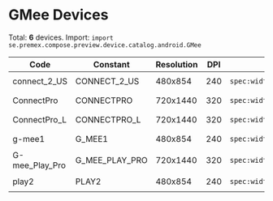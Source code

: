 # GMee Devices

Total: **6** devices. Import: `import se.premex.compose.preview.device.catalog.android.GMee`

| Code | Constant | Resolution | DPI | Compose Spec | Preview Usage |
|------|----------|------------|-----|-------------|---------------|
| connect_2_US | CONNECT_2_US | 480x854 | 240 | `spec:width=480px,height=854px,dpi=240` | `@Preview(device = GMee.CONNECT_2_US)` |
| ConnectPro | CONNECTPRO | 720x1440 | 320 | `spec:width=720px,height=1440px,dpi=320` | `@Preview(device = GMee.CONNECTPRO)` |
| ConnectPro_L | CONNECTPRO_L | 720x1440 | 320 | `spec:width=720px,height=1440px,dpi=320` | `@Preview(device = GMee.CONNECTPRO_L)` |
| g-mee1 | G_MEE1 | 480x854 | 240 | `spec:width=480px,height=854px,dpi=240` | `@Preview(device = GMee.G_MEE1)` |
| G-mee_Play_Pro | G_MEE_PLAY_PRO | 720x1440 | 320 | `spec:width=720px,height=1440px,dpi=320` | `@Preview(device = GMee.G_MEE_PLAY_PRO)` |
| play2 | PLAY2 | 480x854 | 240 | `spec:width=480px,height=854px,dpi=240` | `@Preview(device = GMee.PLAY2)` |

<!-- Generated automatically. Do not edit manually. -->
